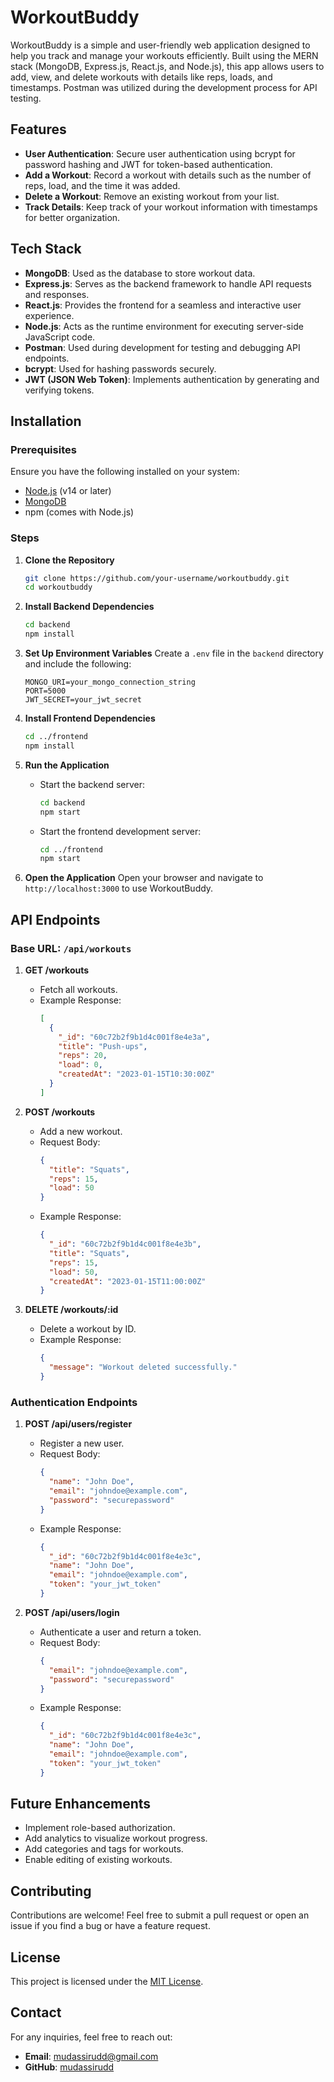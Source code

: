 # WorkoutBuddy

WorkoutBuddy is a simple and user-friendly web application designed to help you track and manage your workouts efficiently. Built using the MERN stack (MongoDB, Express.js, React.js, and Node.js), this app allows users to add, view, and delete workouts with details like reps, loads, and timestamps. Postman was utilized during the development process for API testing.

## Features

- **User Authentication**: Secure user authentication using bcrypt for password hashing and JWT for token-based authentication.
- **Add a Workout**: Record a workout with details such as the number of reps, load, and the time it was added.
- **Delete a Workout**: Remove an existing workout from your list.
- **Track Details**: Keep track of your workout information with timestamps for better organization.

## Tech Stack

- **MongoDB**: Used as the database to store workout data.
- **Express.js**: Serves as the backend framework to handle API requests and responses.
- **React.js**: Provides the frontend for a seamless and interactive user experience.
- **Node.js**: Acts as the runtime environment for executing server-side JavaScript code.
- **Postman**: Used during development for testing and debugging API endpoints.
- **bcrypt**: Used for hashing passwords securely.
- **JWT (JSON Web Token)**: Implements authentication by generating and verifying tokens.

## Installation

### Prerequisites
Ensure you have the following installed on your system:
- [Node.js](https://nodejs.org/) (v14 or later)
- [MongoDB](https://www.mongodb.com/)
- npm (comes with Node.js)

### Steps

1. **Clone the Repository**
   ```bash
   git clone https://github.com/your-username/workoutbuddy.git
   cd workoutbuddy
   ```

2. **Install Backend Dependencies**
   ```bash
   cd backend
   npm install
   ```

3. **Set Up Environment Variables**
   Create a `.env` file in the `backend` directory and include the following:
   ```env
   MONGO_URI=your_mongo_connection_string
   PORT=5000
   JWT_SECRET=your_jwt_secret
   ```

4. **Install Frontend Dependencies**
   ```bash
   cd ../frontend
   npm install
   ```

5. **Run the Application**
   - Start the backend server:
     ```bash
     cd backend
     npm start
     ```
   - Start the frontend development server:
     ```bash
     cd ../frontend
     npm start
     ```

6. **Open the Application**
   Open your browser and navigate to `http://localhost:3000` to use WorkoutBuddy.

## API Endpoints

### Base URL: `/api/workouts`

1. **GET /workouts**
   - Fetch all workouts.
   - Example Response:
     ```json
     [
       {
         "_id": "60c72b2f9b1d4c001f8e4e3a",
         "title": "Push-ups",
         "reps": 20,
         "load": 0,
         "createdAt": "2023-01-15T10:30:00Z"
       }
     ]
     ```

2. **POST /workouts**
   - Add a new workout.
   - Request Body:
     ```json
     {
       "title": "Squats",
       "reps": 15,
       "load": 50
     }
     ```
   - Example Response:
     ```json
     {
       "_id": "60c72b2f9b1d4c001f8e4e3b",
       "title": "Squats",
       "reps": 15,
       "load": 50,
       "createdAt": "2023-01-15T11:00:00Z"
     }
     ```

3. **DELETE /workouts/:id**
   - Delete a workout by ID.
   - Example Response:
     ```json
     {
       "message": "Workout deleted successfully."
     }
     ```

### Authentication Endpoints

1. **POST /api/users/register**
   - Register a new user.
   - Request Body:
     ```json
     {
       "name": "John Doe",
       "email": "johndoe@example.com",
       "password": "securepassword"
     }
     ```
   - Example Response:
     ```json
     {
       "_id": "60c72b2f9b1d4c001f8e4e3c",
       "name": "John Doe",
       "email": "johndoe@example.com",
       "token": "your_jwt_token"
     }
     ```

2. **POST /api/users/login**
   - Authenticate a user and return a token.
   - Request Body:
     ```json
     {
       "email": "johndoe@example.com",
       "password": "securepassword"
     }
     ```
   - Example Response:
     ```json
     {
       "_id": "60c72b2f9b1d4c001f8e4e3c",
       "name": "John Doe",
       "email": "johndoe@example.com",
       "token": "your_jwt_token"
     }
     ```

## Future Enhancements

- Implement role-based authorization.
- Add analytics to visualize workout progress.
- Add categories and tags for workouts.
- Enable editing of existing workouts.

## Contributing

Contributions are welcome! Feel free to submit a pull request or open an issue if you find a bug or have a feature request.

## License

This project is licensed under the [MIT License](LICENSE).

## Contact

For any inquiries, feel free to reach out:
- **Email**: mudassirudd@gmail.com
- **GitHub**: [mudassirudd](https://github.com/mudassirudd)

